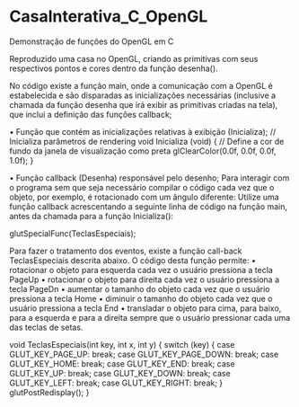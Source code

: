 # CasaInterativa_C_OpenGL
Demonstração de funções do OpenGL em C

Reproduzido uma casa no OpenGL, criando as primitivas com seus respectivos pontos e cores dentro da função desenha().
 
No código existe a função main, onde a comunicação com a OpenGL é estabelecida e são disparadas as inicializações necessárias (inclusive a chamada da função desenha que irá exibir as primitivas criadas na tela), que inclui a definição das funções callback;

• Função que contém as inicializações relativas à exibição (Inicializa);
// Inicializa parâmetros de rendering
void Inicializa (void)
{
// Define a cor de fundo da janela de visualização como preta
glClearColor(0.0f, 0.0f, 0.0f, 1.0f);
}

• Função callback (Desenha) responsável pelo desenho;
Para interagir com o programa sem que seja necessário compilar o código cada vez que o objeto, por exemplo, é rotacionado com um ângulo diferente:
Utilize uma função callback acrescentando a seguinte linha de código na função main, antes da
chamada para a função Inicializa():

glutSpecialFunc(TeclasEspeciais);

Para fazer o tratamento dos eventos, existe a função call-back TeclasEspeciais descrita abaixo. O código desta função permite:
• rotacionar o objeto para esquerda cada vez o usuário pressiona a tecla PageUp
• rotacionar o objeto para direita cada vez o usuário pressiona a tecla PageDn
• aumentar o tamanho do objeto cada vez que o usuário pressiona a tecla Home
• diminuir o tamanho do objeto cada vez que o usuário pressiona a tecla End
• transladar o objeto para cima, para baixo, para a esquerda e para a direita sempre que o usuário pressionar cada uma das teclas de setas.

void TeclasEspeciais(int key, int x, int y)
{
switch (key)
{
case GLUT_KEY_PAGE_UP:
break;
case GLUT_KEY_PAGE_DOWN:
break;
case GLUT_KEY_HOME:
break;
case GLUT_KEY_END:
break;
case GLUT_KEY_UP:
break;
case GLUT_KEY_DOWN:
break;
case GLUT_KEY_LEFT:
break;
case GLUT_KEY_RIGHT:
break;
}
glutPostRedisplay();
}
